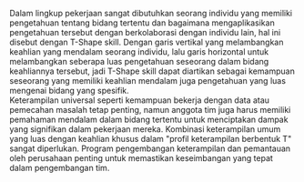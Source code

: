 Dalam lingkup pekerjaan sangat dibutuhkan seorang individu yang memiliki pengetahuan tentang bidang tertentu dan bagaimana mengaplikasikan pengetahuan tersebut dengan berkolaborasi dengan individu lain, hal ini disebut dengan T-Shape skill. Dengan garis vertikal yang melambangkan keahlian yang mendalam seorang individu, lalu garis horizontal untuk melambangkan seberapa luas pengetahuan seseorang dalam bidang keahliannya tersebut, jadi T-Shape skill dapat diartikan sebagai kemampuan seseorang yang memiliki keahlian mendalam juga pengetahuan yang luas mengenai bidang yang spesifik.
<br>
Keterampilan universal seperti kemampuan bekerja dengan data atau pemecahan masalah tetap penting, namun anggota tim juga harus memiliki pemahaman mendalam dalam bidang tertentu untuk menciptakan dampak yang signifikan dalam pekerjaan mereka. Kombinasi keterampilan umum yang luas dengan keahlian khusus dalam "profil keterampilan berbentuk T" sangat diperlukan. Program pengembangan keterampilan dan pemantauan oleh perusahaan penting untuk memastikan keseimbangan yang tepat dalam pengembangan tim.